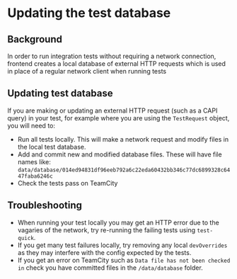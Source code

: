 # Updating the test database

## Background
In order to run integration tests without requiring a network connection, frontend creates a local database of external HTTP requests which is used in place of a regular network client when running tests

## Updating test database
If you are making or updating an external HTTP request (such as a CAPI query) in your test, for example where you are using the `TestRequest` object, you will need to:
* Run all tests locally. This will make a network request and modify files in the local test database.
* Add and commit new and modified database files. These will have file names like: `data/database/014ed94831df96eeb792a6c22eda60432bb346c77dc6899328c6447faba6246c`
* Check the tests pass on TeamCity

## Troubleshooting
* When running your test locally you may get an HTTP error due to the vagaries of the network, try re-running the failing tests using `test-quick`.
* If you get many test failures locally, try removing any local `devOverrides` as they may interfere with the config expected by the tests.
* If you get an error on TeamCity such as `Data file has not been checked in` check you have committed files in the `/data/database` folder.
